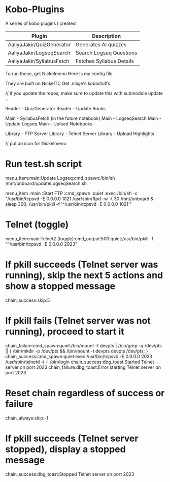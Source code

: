 # Kobo-Plugins

A series of kobo plugins I created


| Plugin                     | Description            |
|----------------------------|------------------------|
| AaliyaJakir/QuizGenerator  | Generates AI quizzes |
| AaliyaJakir/LogseqSearch   | Search Logseq Questions |
| AaliyaJakir/SyllabusFetch  | Fetches Syllabus Details |

To run these, get Nickelmenu
Here is my config file

They are built on NickelTC
Get .niluje's kobostuffs 


// if you update the repos, make sure to update this with submodule update ..




Reader - QuizGenerator
Reader - Update Books

Main - SyllabusFetch (in the future notebook)
Main - LogseqSearch
Main - Update Logseq
Main - Upload Notebooks

Library - FTP Server
Library - Telnet Server
Library - Upload Highlights

// put an icon for Nickelmenu

# Run test.sh script
menu_item:main:Update Logseq:cmd_spawn:/bin/sh /mnt/onboard/updateLogseqSearch.sh

menu_item :main :Start FTP :cmd_spawn :quiet :exec /bin/sh -c "/usr/bin/tcpsvd -E 0.0.0.0 1021 /usr/sbin/ftpd -w -t 30 /mnt/onboard & sleep 300; /usr/bin/pkill -f '^/usr/bin/tcpsvd -E 0.0.0.0 1021'"


# Telnet (toggle)
menu_item:main:Telnet2 (toggle):cmd_output:500:quiet:/usr/bin/pkill -f "^/usr/bin/tcpsvd -E 0.0.0.0 2023"
  # If pkill succeeds (Telnet server was running), skip the next 5 actions and show a stopped message
  chain_success:skip:5
  # If pkill fails (Telnet server was not running), proceed to start it
  chain_failure:cmd_spawn:quiet:/bin/mount -t devpts | /bin/grep -q /dev/pts || { /bin/mkdir -p /dev/pts && /bin/mount -t devpts devpts /dev/pts; }
  chain_success:cmd_spawn:quiet:exec /usr/bin/tcpsvd -E 0.0.0.0 2023 /usr/sbin/telnetd -i -l /bin/login
  chain_success:dbg_toast:Started Telnet server on port 2023
  chain_failure:dbg_toast:Error starting Telnet server on port 2023
  # Reset chain regardless of success or failure
  chain_always:skip:-1
# If pkill succeeds (Telnet server stopped), display a stopped message
chain_success:dbg_toast:Stopped Telnet server on port 2023



